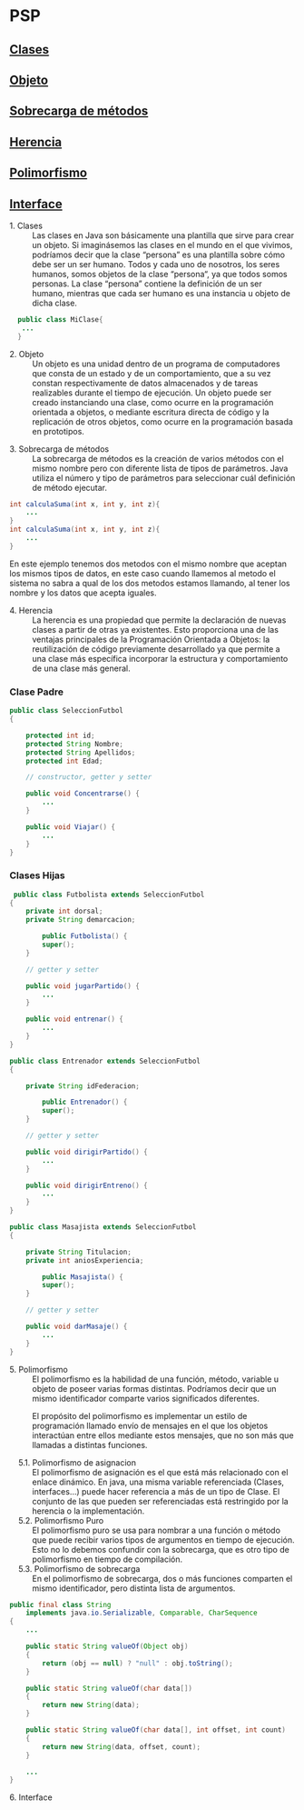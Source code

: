 # PSP

**<a href=#Clases>Clases</a>**  
----
**<a href=#Objeto>Objeto</a>**  
----
**<a href=#Sobrecarga>Sobrecarga de métodos</a>**  
----
**<a href=#Herencia>Herencia</a>**  
----
**<a href=#Polimorfismo>Polimorfismo</a>**  
----
**<a href=#Interface>Interface</a>**  
----

<dl>
  <a name=Clases><dt>1. Clases</dt></a>
  <dd>Las clases en Java son básicamente una plantilla que sirve para crear un objeto. Si imaginásemos las clases en el mundo en el que vivimos, podríamos decir que la clase “persona” es una plantilla sobre cómo debe ser un ser humano. Todos y cada uno de nosotros, los seres humanos, somos objetos de la clase “persona“, ya que todos somos personas. La clase “persona” contiene la definición de un ser humano, mientras que cada ser humano es una instancia u objeto de dicha clase.</dd>
</dl>

```java
  public class MiClase{
   ...
  }
```

<dl>
  <a name=Objeto><dt>2. Objeto</dt></a>
  <dd>Un objeto es una unidad dentro de un programa de computadores que consta de un estado y de un comportamiento, que a su vez constan respectivamente de datos almacenados y de tareas realizables durante el tiempo de ejecución. Un objeto puede ser creado instanciando una clase, como ocurre en la programación orientada a objetos, o mediante escritura directa de código y la replicación de otros objetos, como ocurre en la programación basada en prototipos.</dd>
</dl>



<dl>
  <a name=Sobrecarga><dt>3. Sobrecarga de métodos</dt></a>
  <dd>La sobrecarga de métodos es la creación de varios métodos con el mismo nombre pero con diferente lista de tipos de parámetros. Java utiliza el número y tipo de parámetros para seleccionar cuál definición de método ejecutar. </dd>
</dl>

```java
int calculaSuma(int x, int y, int z){
    ...
}
int calculaSuma(int x, int y, int z){
    ...
}
```
En este ejemplo tenemos dos metodos con el mismo nombre que aceptan los mismos tipos de datos, en este caso cuando llamemos al metodo el sistema no sabra a qual de los dos metodos estamos llamando, al tener los nombre y los datos que acepta iguales.
<dl>
  <a name=Herencia><dt>4. Herencia</dt></a>
  <dd>La herencia es una propiedad que permite la declaración de nuevas clases a partir de otras ya existentes. Esto proporciona una de las ventajas principales de la Programación Orientada a Objetos: la reutilización de código previamente desarrollado ya que permite a una clase más específica incorporar la estructura y comportamiento de una clase más general.</dd>
</dl>

### Clase Padre

```java
public class SeleccionFutbol
{

	protected int id;
	protected String Nombre;
	protected String Apellidos;
	protected int Edad;

	// constructor, getter y setter

	public void Concentrarse() {
		...
	}

	public void Viajar() {
		...
	}
}
```
### Clases Hijas

```java
 public class Futbolista extends SeleccionFutbol
{
	private int dorsal;
	private String demarcacion;

        public Futbolista() {
		super();
	}

	// getter y setter

	public void jugarPartido() {
		...
	}

	public void entrenar() {
		...
	}
}
```

```java
public class Entrenador extends SeleccionFutbol
{

	private String idFederacion;

        public Entrenador() {
		super();
	}

	// getter y setter

	public void dirigirPartido() {
		...	
	}

	public void dirigirEntreno() {
		...
	}
}
```

```java
public class Masajista extends SeleccionFutbol
{

	private String Titulacion;
	private int aniosExperiencia;

        public Masajista() {
		super();
	}

	// getter y setter

	public void darMasaje() {
		...
	}
}
```
<dl>
  <a name=Polimorfismo><dt>5. Polimorfismo</dt></a>
  <dd>El polimorfismo es la habilidad de una función, método, variable u objeto de poseer varias formas distintas. Podríamos decir que un mismo identificador comparte varios significados diferentes.

El propósito del polimorfismo es implementar un estilo de programación llamado envío de mensajes en el que los objetos interactúan entre ellos mediante estos mensajes, que no son más que llamadas a distintas funciones.</dd>
<dt>&nbsp;&nbsp;&nbsp;&nbsp;5.1. Polimorfismo de asignacion</dt>
<dd>El polimorfismo de asignación es el que está más relacionado con el enlace dinámico.
En java, una misma variable referenciada (Clases, interfaces…) puede hacer referencia a más de un tipo de Clase. El conjunto de las que pueden ser referenciadas está restringido por la herencia o la implementación.</dd>
<dt>&nbsp;&nbsp;&nbsp;&nbsp;5.2. Polimorfismo Puro</dt>
<dd>El polimorfismo puro se usa para nombrar a una función o método que puede recibir varios tipos de argumentos en tiempo de ejecución. Esto no lo debemos confundir con la sobrecarga, que es otro tipo de polimorfismo en tiempo de compilación.</dd>
<dt>&nbsp;&nbsp;&nbsp;&nbsp;5.3. Polimorfismo de sobrecarga</dt>
<dd>En el polimorfismo de sobrecarga, dos o más funciones comparten el mismo identificador, pero distinta lista de argumentos.</dd>
</dl>


```java
public final class String
    implements java.io.Serializable, Comparable, CharSequence 
{
    ...

    public static String valueOf(Object obj) 
    {
        return (obj == null) ? "null" : obj.toString();
    }

    public static String valueOf(char data[]) 
    {
        return new String(data);
    }

    public static String valueOf(char data[], int offset, int count) 
    {
        return new String(data, offset, count);
    }

    ...
}
```



<dl>
  <a name=Interface><dt>6. Interface</dt></a>
  <dd></dd>
</dl>  
